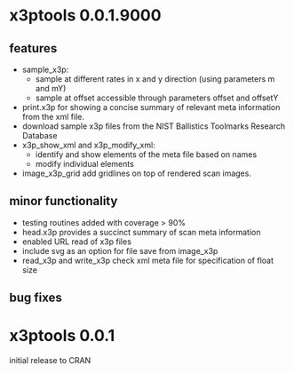# x3ptools 0.0.1.9000

## features

- sample_x3p: 
    - sample at different rates in x and y direction (using parameters m and mY)
    - sample at offset accessible through parameters offset and offsetY
- print.x3p for showing a concise summary of relevant meta information from the xml file. 
- download sample x3p files from the NIST Ballistics Toolmarks Research Database
- x3p_show_xml and x3p_modify_xml:
    - identify and show elements of the meta file based on names
    - modify individual elements
- image_x3p_grid add gridlines on top of rendered scan images.    

## minor functionality 

- testing routines added with coverage > 90%
- head.x3p provides a succinct summary of scan meta information
- enabled URL read of x3p files
- include svg as an option for file save from image_x3p
- read_x3p and write_x3p check xml meta file for specification of float size

## bug fixes

# x3ptools 0.0.1

initial release to CRAN
